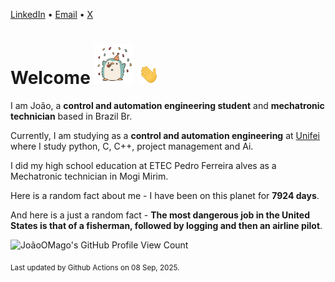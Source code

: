 [LinkedIn](https://www.linkedin.com/in/joão-pedro-gozzoli-b95641301/) &bull;
[Email](joaopedrogozzoli@gmail.com) &bull;
[X](https://x.com/jpp12prado)

# Welcome <img src="happy.gif" height="64px" /> <img src="wave.gif" height="32px" />

I am João, a  **control and automation engineering student** and **mechatronic technician** based in Brazil Br.

Currently, I am studying as a **control and automation engineering** at [Unifei](https://unifei.edu.br) where I study python, C, C++, project management and Ai.

I did my high school education at ETEC Pedro Ferreira alves as a Mechatronic technician in Mogi Mirim.

Here is a random fact about me - I have been on this planet for **7924 days**.

And here is a just a random fact -  **The most dangerous job in the United States is that of a fisherman, followed by logging and then an airline pilot**.

![JoãoOMago's GitHub Profile View Count](https://komarev.com/ghpvc/?username=JoaoOMago)

<sub>Last updated by Github Actions on 08 Sep, 2025.</sub>
